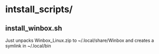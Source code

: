 # intstall_scripts/
## install_winbox.sh
Just unpacks Winbox_Linux.zip to ~/.local/share/Winbox and creates a symlink in ~/.local/bin
